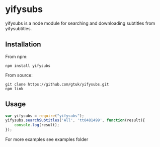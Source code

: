 yifysubs
=================

yifysubs is a node module for searching and downloading subtitles from yifysubtitles.

## Installation

From npm:

	npm install yifysubs

From source:

	git clone https://github.com/gtuk/yifysubs.git
	npm link


## Usage

``` javascript
var yifysubs = require("yifysubs");
yifysubs.searchSubtitles('All', 'tt0481499', function(result){
    console.log(result);
});
```

For more examples see examples folder